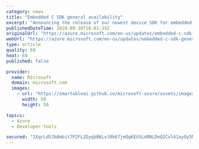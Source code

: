 ```yaml
---
category: news
title: "Embedded C SDK general availability"
excerpt: "Announcing the release of our newest device SDK for embedded IoT devices"
publishedDateTime: 2020-09-30T16:01:35Z
originalUrl: "https://azure.microsoft.com/en-us/updates/embedded-c-sdk-general-availability/"
webUrl: "https://azure.microsoft.com/en-us/updates/embedded-c-sdk-general-availability/"
type: article
quality: 69
heat: 69
published: false

provider:
  name: Microsoft
  domain: microsoft.com
  images:
    - url: "https://smartableai.github.io/microsoft-azure/assets/images/organizations/microsoft.com-50x50.jpg"
      width: 50
      height: 50

topics:
  - Azure
  - Developer tools

secured: "1XqrLd5Jb8mbit7P2FL2DyqbBKLvJ0k67jmQqKEUSLd8NLDeQICvl41ayOy5MEru3OBo25IO1DWt+NilsjiXkUt2UIe20+fwHX6QZgk6Hd9Nfrx65JeST3ihYocrXBoNAgV4Mj+HKiw0931yFHnCr4k3d7KWpw2DHIVituifLCOY0h8YCBeXLwwTA9TA/+gYcYXx/RXtPL7Tk1mAm1MLcCY7+Ovh/0HBCqFJXDNlNy+qV1dfCnm5EjSWIaG3lsrDNXKRS5v+vbRuLWxybcTmsBio1oIm2fK5omJbPfqHf7Fc7BquxVRGOhxM+gqlLMmr7Elccm4PFPIde3NIgvcnWbNxHvCEWupYJ0Z8/K8WMeg=;hf1ZDFYNKumezbFbSs0aiQ=="
---
```



